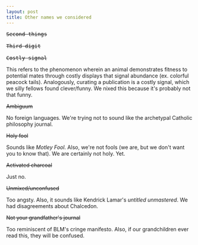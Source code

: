 ```yaml
---
layout: post
title: Other names we considered
---
```


<pre>
<s>Second things</s>
 
<s>Third digit</s>
 
<s>Costly signal</s>
</pre>

This refers to the phenomenon wherein an animal demonstrates fitness to potential mates through costly displays that signal abundance (ex. colorful peacock tails). Analogously, curating a publication is a costly signal, which we silly fellows found clever/funny. We nixed this because it's probably not that funny.

<s>Ambiguum</s>

No foreign languages. We're trying not to sound like the archetypal Catholic philosophy journal.

<s>Holy fool</s>

Sounds like _Motley Fool_. Also, we're not fools (we are, but we don't want you to know that). We are certainly not holy. Yet.

<s>Activated charcoal</s>

Just no.

<s>Unmixed/unconfused</s>

Too angsty. Also, it sounds like Kendrick Lamar's _untitled unmastered_. We had disagreements about Chalcedon.

<s>Not your grandfather's journal</s>

Too reminiscent of BLM's cringe manifesto. Also, if our grandchildren ever read this, they will be confused.